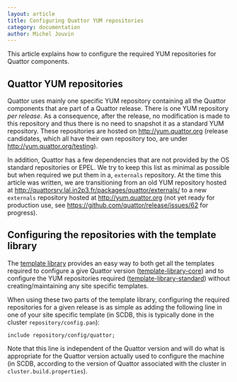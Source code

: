 ```yaml
---
layout: article
title: Configuring Quattor YUM repositories
category: documentation
author: Michel Jouvin
---
```


This article explains how to configure the required YUM repositories for Quattor components.

## Quattor YUM repositories

Quattor uses mainly one specific YUM repository containing all the Quattor components that are part of a Quattor release. There is one YUM repository *per release*. As a
consequence, after the release, no modification is made to this repository and thus there is no need to snapshot it as a standard YUM repository. These repositories are hosted on
http://yum.quattor.org (release candidates, which all have their own repository too, are under http://yum.quattor.org/testing).

In addition, Quattor has a few dependencies that are not provided by the OS standard repositories or EPEL. We try to keep this list as minimal as possible but when required we put
them in a, `externals` repository. At the time this article was written, we are transitioning from an old YUM repository hosted at
http://quattorsrv.lal.in2p3.fr/packages/quattor/externals/ to a new `externals` repository hosted at http://yum.quattor.org (not yet ready for production use, see
https://github.com/quattor/release/issues/62 for progress).

## Configuring the repositories with the template library

The [template library](/quattor/template-library.html) provides an easy way to both get all the templates required to configure a
give Quattor version ([template-library-core](https://github.com/quattor/template-library-core)) and to configure the YUM repositories required
([template-library-standard](https://github.com/quattor/template-library-standard)) without creating/maintaining any site specific templates.

When using these two parts of the
template library, configuring the required repositories for a given release is as simple as adding the following line in one of your site specific template (in SCDB, this is
typically done in the cluster `repository/config.pan`):

```
include repository/config/quattor;
```

Note that this line is independent of the Quattor version and will do what is appropriate for the Quattor version actually used to configure the machine (in SCDB, according to the
version of Quattor associated with the cluster in `cluster.build.properties`).

